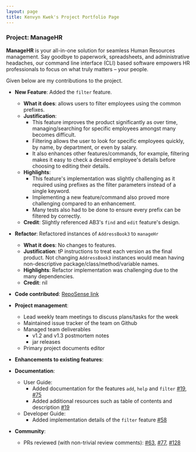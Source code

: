 ```yaml
---
layout: page
title: Kenvyn Kwek's Project Portfolio Page
---
```


### Project: ManageHR

**ManageHR** is your all-in-one solution for seamless Human Resources management.
Say goodbye to paperwork, spreadsheets, and administrative headaches, our command line interface (CLI) based software
empowers HR professionals to focus on what truly matters – your people.

Given below are my contributions to the project.

* **New Feature**: Added the `filter` feature.
  * **What it does**: allows users to filter employees using the common prefixes.
  * **Justification**:
    * This feature improves the product significantly as over time, managing/searching for specific employees
amongst many becomes difficult.
    * Filtering allows the user to look for specific employees quickly, by name, by department, or even by salary.
    * It also enhances other features/commands, for example, filtering makes it easy to check a desired employee's
details before choosing to editing their details.
  * **Highlights**:
    * This feature's implementation was slightly challenging as it required using prefixes as the filter parameters
instead of a single keyword.
    * Implementing a new feature/command also proved more challenging compared to an enhancement.
    * Many tests also had to be done to ensure every prefix can be filtered by correctly.
  * **Credit**: Slightly referenced AB3's `find` and `edit` feature's design.
* **Refactor**: Refactored instances of `AddressBook3` to `manageHr`
  * **What it does**: No changes to features.
  * **Justification**: tP instructions to treat each version as the final product. Not changing `AddressBook3` instances
would mean having non-descriptive package/class/method/variable names.
  * **Highlights**: Refactor implementation was challenging due to the many dependencies.
  * **Credit**: nil

* **Code contributed**: [RepoSense link](https://nus-cs2103-ay2324s1.github.io/tp-dashboard/?search=kenvynkwek&breakdown=true)

* **Project management**:
  * Lead weekly team meetings to discuss plans/tasks for the week
  * Maintained issue tracker of the team on Github
  * Managed team deliverables
    * v1.2 and v1.3 postmortem notes
    * jar releases
  * Primary project documents editor

* **Enhancements to existing features**:

* **Documentation**:
  * User Guide:
    * Added documentation for the features `add`, `help` and `filter` [\#19](https://github.com/AY2324S1-CS2103-T16-1/tp/pull/19),
[\#75](https://github.com/AY2324S1-CS2103-T16-1/tp/pull/75)
    * Added additional resources such as table of contents and description [\#19](https://github.com/AY2324S1-CS2103-T16-1/tp/pull/19)
  * Developer Guide:
    * Added implementation details of the `filter` feature [\#58](https://github.com/AY2324S1-CS2103-T16-1/tp/pull/58)

* **Community**:
  * PRs reviewed (with non-trivial review comments): [\#63](https://github.com/AY2324S1-CS2103-T16-1/tp/pull/63),
[\#77](https://github.com/AY2324S1-CS2103-T16-1/tp/pull/77),
[\#128](https://github.com/AY2324S1-CS2103-T16-1/tp/pull/128)
